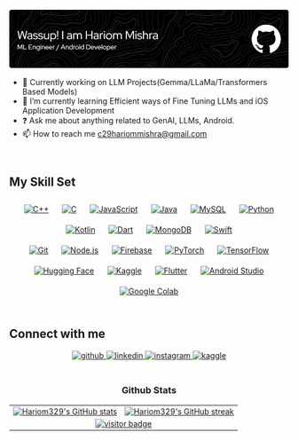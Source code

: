 ![github-header-image (9)](https://github.com/Hariom329/Hariom329/blob/main/github-header-image%20(3).png?raw=true)
<!--
# <div align="center">I'm Hariom, a ML Engineer & Developer from India. 🚀</div>  
<br/>
-->


- 🔭 Currently working on LLM Projects(Gemma/LLaMa/Transformers Based Models)  
- 🌱 I’m currently learning Efficient ways of Fine Tuning LLMs and iOS Application Development
- ❓ Ask me about anything related to GenAI, LLMs, Android.
- 📫 How to reach me c29hariommishra@gmail.com
<br/>

## My Skill Set

<div align="center">  
  <a href="https://www.cplusplus.com/" target="_blank"><img style="margin: 10px" src="https://profilinator.rishav.dev/skills-assets/cplusplus-original.svg" alt="C++" height="50" /></a>  
  <a href="https://www.cprogramming.com/" target="_blank"><img style="margin: 10px" src="https://profilinator.rishav.dev/skills-assets/c-original.svg" alt="C" height="50" /></a>    
  <a href="https://www.javascript.com/" target="_blank"><img style="margin: 10px" src="https://profilinator.rishav.dev/skills-assets/javascript-original.svg" alt="JavaScript" height="50" /></a>  
  <a href="https://www.java.com/" target="_blank"><img style="margin: 10px" src="https://profilinator.rishav.dev/skills-assets/java-original-wordmark.svg" alt="Java" height="50" /></a>
  <a href="https://www.mysql.com/" target="_blank"><img style="margin: 10px" src="https://profilinator.rishav.dev/skills-assets/mysql-original-wordmark.svg" alt="MySQL" height="50" /></a>  
  <a href="https://www.python.org/" target="_blank"><img style="margin: 10px" src="https://profilinator.rishav.dev/skills-assets/python-original.svg" alt="Python" height="50" /></a>
  <a href="https://kotlinlang.org/" target="_blank"><img style="margin: 10px" src="https://upload.wikimedia.org/wikipedia/commons/7/74/Kotlin_Icon.png" alt="Kotlin" height="50" /></a>  
  <a href="https://dart.dev/" target="_blank"><img style="margin: 10px" src="https://www.vectorlogo.zone/logos/dartlang/dartlang-icon.svg" alt="Dart" height="50" /></a>
  <a href="https://www.mongodb.com/" target="_blank"><img style="margin: 10px" src="https://www.vectorlogo.zone/logos/mongodb/mongodb-icon.svg" alt="MongoDB" height="50" /></a>
  <a href="https://developer.apple.com/swift/" target="_blank"><img style="margin: 10px" src="https://upload.wikimedia.org/wikipedia/commons/9/9d/Swift_logo.svg" alt="Swift" height="50" /></a>
</div> 
<div align="center">  
  <a href="https://github.com/" target="_blank"><img style="margin: 10px" src="https://profilinator.rishav.dev/skills-assets/git-scm-icon.svg" alt="Git" height="50" /></a>   
  <a href="https://nodejs.org/" target="_blank"><img style="margin: 10px" src="https://profilinator.rishav.dev/skills-assets/nodejs-original-wordmark.svg" alt="Node.js" height="50" /></a>  
  <a href="https://firebase.google.com/" target="_blank"><img style="margin: 10px" src="https://profilinator.rishav.dev/skills-assets/firebase.png" alt="Firebase" height="50" /></a>
  <a href="https://pytorch.org/" target="_blank"><img style="margin: 10px" src="https://upload.wikimedia.org/wikipedia/commons/1/10/PyTorch_logo_icon.svg" alt="PyTorch" height="50" /></a>  
  <a href="https://www.tensorflow.org/" target="_blank"><img style="margin: 10px" src="https://upload.wikimedia.org/wikipedia/commons/2/2d/Tensorflow_logo.svg" alt="TensorFlow" height="50" /></a> 
  <a href="https://huggingface.co/" target="_blank"><img style="margin: 10px" src="https://huggingface.co/front/assets/huggingface_logo-noborder.svg" alt="Hugging Face" height="50" /></a>  
  <a href="https://www.kaggle.com/" target="_blank"><img style="margin: 10px" src="https://www.vectorlogo.zone/logos/kaggle/kaggle-icon.svg" alt="Kaggle" height="50" /></a>
  <a href="https://flutter.dev/" target="_blank"><img style="margin: 10px" src="https://www.vectorlogo.zone/logos/flutterio/flutterio-icon.svg" alt="Flutter" height="50" /></a>  
  <a href="https://developer.android.com/studio" target="_blank"><img style="margin: 10px" src="https://upload.wikimedia.org/wikipedia/commons/9/92/Android_Studio_Trademark.svg" alt="Android        Studio" height="50" /></a>  
  <a href="https://colab.research.google.com/" target="_blank"><img style="margin: 10px" src="https://upload.wikimedia.org/wikipedia/commons/d/d0/Google_Colaboratory_SVG_Logo.svg" alt="Google       Colab" height="50" /></a>
 

</div>  
<br/>  

## Connect with me  

<div align="center">
    <a href="https://github.com/Hariom329" target="_blank">
        <img src=https://img.shields.io/badge/github-%2324292e.svg?&style=for-the-badge&logo=github&logoColor=white alt=github style="margin-bottom: 5px;" />
    </a>
    <a href="https://www.linkedin.com/in/hariom-mishra-7a8675221/" target="_blank">
        <img src=https://img.shields.io/badge/linkedin-%231E77B5.svg?&style=for-the-badge&logo=linkedin&logoColor=white alt=linkedin style="margin-bottom: 5px;" />
    </a>
    <a href="https://www.instagram.com/mishscrub" target="_blank">
        <img src="https://img.shields.io/badge/instagram-%23E4405F.svg?&style=for-the-badge&logo=instagram&logoColor=white" alt="instagram" style="margin-bottom: 5px;" />
    </a>
     <a href="https://www.kaggle.com/hariommishra329" target="_blank">
        <img src="https://img.shields.io/badge/kaggle-%2320BEFF.svg?&style=for-the-badge&logo=kaggle&logoColor=white" alt="kaggle" style="margin-bottom: 5px;" />
    </a>
</div>  
<br/>  

<h3><p align="center"><b>Github Stats</b></p></h3>
<table>
     <tr> 
          <td>
               <a href="http://www.github.com/Hariom329"><img src="https://github-readme-stats.vercel.app/api?username=Hariom329&show_icons=true&theme=transparent&hide_border=true" alt="Hariom329's GitHub stats" /></a> 
          </td> 
          <td> 
               <a href="http://www.github.com/Hariom329"><img src="https://github-readme-streak-stats.herokuapp.com/?user=Hariom329&stroke=0891b2&background=0d1117&ring=ec4899&fire=ec4899&currStreakNum=0891b2&currStreakLabel=ec4899&sideNums=0891b2&sideLabels=0891b2&dates=0891b2&hide_border=true" alt="Hariom329's GitHub streak" /></a>
          </td> 
     </tr> 
     <tr>
          <td colspan="2" align="center">
               <center>
                 <a href="https://visitorbadge.io/status?path=https%3A%2F%2Fgithub.com%2FHariom329%2F"><img src="https://api.visitorbadge.io/api/visitors?path=https%3A%2F%2Fgithub.com%2FHariom329%2F&labelColor=%23202a25&countColor=%23c4ebc8&style=flat" alt="visitor badge"/></a>
               </center>
          </td>
     </tr>
</table>

